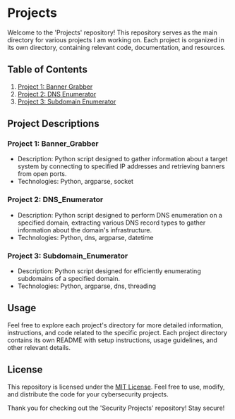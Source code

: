 # Projects

Welcome to the 'Projects' repository! This repository serves as the main directory for various projects I am working on. Each project is organized in its own directory, containing relevant code, documentation, and resources.

## Table of Contents

1. [Project 1: Banner Grabber](./Banner_Grabber)
2. [Project 2: DNS Enumerator](./DNS_Enumerator)
3. [Project 3: Subdomain Enumerator](./Subdomain_Enumerator)

## Project Descriptions

### Project 1: Banner_Grabber

- Description: Python script designed to gather information about a target system by connecting to specified IP addresses and retrieving banners from open ports.
- Technologies: Python, argparse, socket

### Project 2: DNS_Enumerator

- Description: Python script designed to perform DNS enumeration on a specified domain, extracting various DNS record types to gather information about the domain's infrastructure.
- Technologies: Python, dns, argparse, datetime

### Project 3: Subdomain_Enumerator

- Description: Python script designed for efficiently enumerating subdomains of a specified domain.
- Technologies: Python, argparse, dns, threading

## Usage

Feel free to explore each project's directory for more detailed information, instructions, and code related to the specific project. Each project directory contains its own README with setup instructions, usage guidelines, and other relevant details.

## License

This repository is licensed under the [MIT License](LICENSE). Feel free to use, modify, and distribute the code for your cybersecurity projects.

Thank you for checking out the 'Security Projects' repository! Stay secure!
